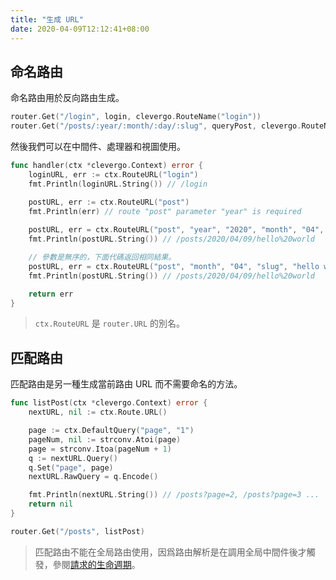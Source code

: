 ```yaml
---
title: "生成 URL"
date: 2020-04-09T12:12:41+08:00
---
```


## 命名路由

命名路由用於反向路由生成。

```go
router.Get("/login", login, clevergo.RouteName("login"))
router.Get("/posts/:year/:month/:day/:slug", queryPost, clevergo.RouteName("post"))
```

然後我們可以在中間件、處理器和視圖使用。

```go
func handler(ctx *clevergo.Context) error {
    loginURL, err := ctx.RouteURL("login")
    fmt.Println(loginURL.String()) // /login

    postURL, err := ctx.RouteURL("post")
	fmt.Println(err) // route "post" parameter "year" is required
    
    postURL, err = ctx.RouteURL("post", "year", "2020", "month", "04", "day", "09", "slug", "hello world")
    fmt.Println(postURL.String()) // /posts/2020/04/09/hello%20world

    // 參數是無序的，下面代碼返回相同結果。
    postURL, err = ctx.RouteURL("post", "month", "04", "slug", "hello world", "day", "09", "year", "2020")
    fmt.Println(postURL.String()) // /posts/2020/04/09/hello%20world

    return err
}
```

> `ctx.RouteURL` 是 `router.URL` 的別名。

## 匹配路由

匹配路由是另一種生成當前路由 URL 而不需要命名的方法。

```go
func listPost(ctx *clevergo.Context) error {
	nextURL, nil := ctx.Route.URL()

	page := ctx.DefaultQuery("page", "1")
	pageNum, nil := strconv.Atoi(page)
	page = strconv.Itoa(pageNum + 1)
	q := nextURL.Query()
	q.Set("page", page)
	nextURL.RawQuery = q.Encode()

	fmt.Println(nextURL.String()) // /posts?page=2, /posts?page=3 ...
	return nil
}

router.Get("/posts", listPost)
```

> 匹配路由不能在全局路由使用，因爲路由解析是在調用全局中間件後才觸發，參閱[請求的生命週期](/zh/docs/concepts/request-lifecycle)。
